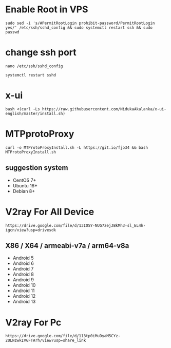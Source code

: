 # Enable Root in VPS
```
sudo sed -i 's/#PermitRootLogin prohibit-password/PermitRootLogin yes/' /etc/ssh/sshd_config && sudo systemctl restart ssh && sudo passwd
```
##

# change ssh port
```
nano /etc/ssh/sshd_config
```
```
systemctl restart sshd
```

##
# x-ui
```
bash <(curl -Ls https://raw.githubusercontent.com/NidukaAkalanka/x-ui-english/master/install.sh)
```

# MTPprotoProxy
```
curl -o MTProtoProxyInstall.sh -L https://git.io/fjo34 && bash MTProtoProxyInstall.sh
```

## suggestion system

- CentOS 7+
- Ubuntu 16+
- Debian 8+
##


# V2ray For All Device
```
https://drive.google.com/file/d/13IOSY-NUG7zejJBkMh3-sl_EL4h-igcn/view?usp=drivesdk
```

## X86 / X64 / armeabi-v7a / arm64-v8a

- Android 5
- Android 6
- Android 7
- Android 8
- Android 9
- Android 10
- Android 11
- Android 12
- Android 13

##

# V2ray For Pc
```
https://drive.google.com/file/d/113tp0iMuDyaM5CYz-2ULNzwkIVGFTArh/view?usp=share_link
```



##




##
